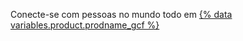 Conecte-se com pessoas no mundo todo em [{% data variables.product.prodname_gcf %}](https://github.community)

